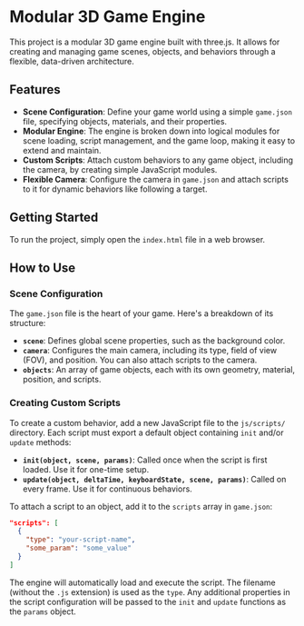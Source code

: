 # Modular 3D Game Engine

This project is a modular 3D game engine built with three.js. It allows for creating and managing game scenes, objects, and behaviors through a flexible, data-driven architecture.

## Features

- **Scene Configuration**: Define your game world using a simple `game.json` file, specifying objects, materials, and their properties.
- **Modular Engine**: The engine is broken down into logical modules for scene loading, script management, and the game loop, making it easy to extend and maintain.
- **Custom Scripts**: Attach custom behaviors to any game object, including the camera, by creating simple JavaScript modules.
- **Flexible Camera**: Configure the camera in `game.json` and attach scripts to it for dynamic behaviors like following a target.

## Getting Started

To run the project, simply open the `index.html` file in a web browser.

## How to Use

### Scene Configuration

The `game.json` file is the heart of your game. Here's a breakdown of its structure:

- **`scene`**: Defines global scene properties, such as the background color.
- **`camera`**: Configures the main camera, including its type, field of view (FOV), and position. You can also attach scripts to the camera.
- **`objects`**: An array of game objects, each with its own geometry, material, position, and scripts.

### Creating Custom Scripts

To create a custom behavior, add a new JavaScript file to the `js/scripts/` directory. Each script must export a default object containing `init` and/or `update` methods:

- **`init(object, scene, params)`**: Called once when the script is first loaded. Use it for one-time setup.
- **`update(object, deltaTime, keyboardState, scene, params)`**: Called on every frame. Use it for continuous behaviors.

To attach a script to an object, add it to the `scripts` array in `game.json`:

```json
"scripts": [
  {
    "type": "your-script-name",
    "some_param": "some_value"
  }
]
```

The engine will automatically load and execute the script. The filename (without the `.js` extension) is used as the `type`. Any additional properties in the script configuration will be passed to the `init` and `update` functions as the `params` object.